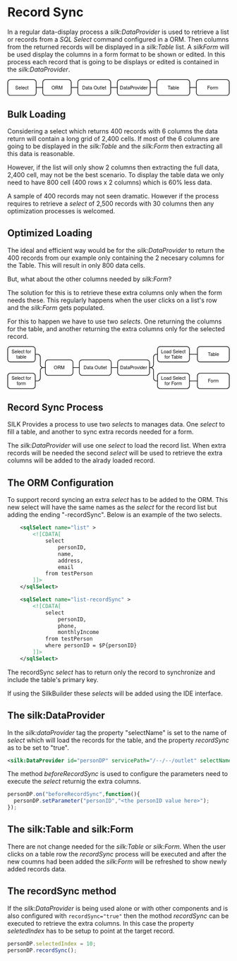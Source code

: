 # Record Sync

In a regular data-display process a *silk:DataProvider* is used to retrieve a list or records from a *SQL Select* command configured in a ORM. Then columns from the returned records will be displayed in a *silk:Table* list. A *silkForm* will be used display the columns in a form format to be shown or edited. In this process each record that is going to be displays or edited is contained in the *silk:DataProvider*. 

<center>
<svg xmlns="http://www.w3.org/2000/svg" xmlns:xl="http://www.w3.org/1999/xlink" xmlns:dc="http://purl.org/dc/elements/1.1/" version="1.1" viewBox="11 192 742 55" width="742" height="55">
  <defs/>
  <metadata> Produced by OmniGraffle 7.19.5\n2022-12-22 14:55:23 +0000</metadata>
  <g id="Canvas_1" fill-opacity="1" stroke-dasharray="none" stroke="none" stroke-opacity="1" fill="none">
    <title>Canvas 1</title>
    <g id="Canvas_1_Layer_1">
      <title>Layer 1</title>
      <g id="Graphic_2">
        <path d="M 138 193 L 215 193 C 219.97056 193 224 197.02944 224 202 L 224 237 C 224 241.97056 219.97056 246 215 246 L 138 246 C 133.02944 246 129 241.97056 129 237 L 129 202 C 129 197.02944 133.02944 193 138 193 Z" fill="white"/>
        <path d="M 138 193 L 215 193 C 219.97056 193 224 197.02944 224 202 L 224 237 C 224 241.97056 219.97056 246 215 246 L 138 246 C 133.02944 246 129 241.97056 129 237 L 129 202 C 129 197.02944 133.02944 193 138 193 Z" stroke="black" stroke-linecap="round" stroke-linejoin="round" stroke-width="2"/>
        <text transform="translate(134 210.276)" fill="black">
          <tspan font-family="Helvetica Neue" font-size="16" fill="black" x="23.972" y="15">ORM</tspan>
        </text>
      </g>
      <g id="Graphic_3">
        <path d="M 255 193 L 347 193 C 351.97056 193 356 197.02944 356 202 L 356 237 C 356 241.97056 351.97056 246 347 246 L 255 246 C 250.02944 246 246 241.97056 246 237 L 246 202 C 246 197.02944 250.02944 193 255 193 Z" fill="white"/>
        <path d="M 255 193 L 347 193 C 351.97056 193 356 197.02944 356 202 L 356 237 C 356 241.97056 351.97056 246 347 246 L 255 246 C 250.02944 246 246 241.97056 246 237 L 246 202 C 246 197.02944 250.02944 193 255 193 Z" stroke="black" stroke-linecap="round" stroke-linejoin="round" stroke-width="2"/>
        <text transform="translate(251 210.276)" fill="black">
          <tspan font-family="Helvetica Neue" font-size="16" fill="black" x="9.392" y="15">Data Outlet</tspan>
        </text>
      </g>
      <g id="Graphic_4">
        <path d="M 387 193 L 479 193 C 483.97056 193 488 197.02944 488 202 L 488 237 C 488 241.97056 483.97056 246 479 246 L 387 246 C 382.02944 246 378 241.97056 378 237 L 378 202 C 378 197.02944 382.02944 193 387 193 Z" fill="white"/>
        <path d="M 387 193 L 479 193 C 483.97056 193 488 197.02944 488 202 L 488 237 C 488 241.97056 483.97056 246 479 246 L 387 246 C 382.02944 246 378 241.97056 378 237 L 378 202 C 378 197.02944 382.02944 193 387 193 Z" stroke="black" stroke-linecap="round" stroke-linejoin="round" stroke-width="2"/>
        <text transform="translate(383 210.276)" fill="black">
          <tspan font-family="Helvetica Neue" font-size="16" fill="black" x="3.48" y="15">DataProvider</tspan>
        </text>
      </g>
      <g id="Graphic_5">
        <path d="M 519 193 L 611 193 C 615.97056 193 620 197.02944 620 202 L 620 237 C 620 241.97056 615.97056 246 611 246 L 519 246 C 514.02944 246 510 241.97056 510 237 L 510 202 C 510 197.02944 514.02944 193 519 193 Z" fill="white"/>
        <path d="M 519 193 L 611 193 C 615.97056 193 620 197.02944 620 202 L 620 237 C 620 241.97056 615.97056 246 611 246 L 519 246 C 514.02944 246 510 241.97056 510 237 L 510 202 C 510 197.02944 514.02944 193 519 193 Z" stroke="black" stroke-linecap="round" stroke-linejoin="round" stroke-width="2"/>
        <text transform="translate(515 210.276)" fill="black">
          <tspan font-family="Helvetica Neue" font-size="16" fill="black" x="31.184" y="15">Table</tspan>
        </text>
      </g>
      <g id="Graphic_6">
        <path d="M 651 193 L 743 193 C 747.9706 193 752 197.02944 752 202 L 752 237 C 752 241.97056 747.9706 246 743 246 L 651 246 C 646.0294 246 642 241.97056 642 237 L 642 202 C 642 197.02944 646.0294 193 651 193 Z" fill="white"/>
        <path d="M 651 193 L 743 193 C 747.9706 193 752 197.02944 752 202 L 752 237 C 752 241.97056 747.9706 246 743 246 L 651 246 C 646.0294 246 642 241.97056 642 237 L 642 202 C 642 197.02944 646.0294 193 651 193 Z" stroke="black" stroke-linecap="round" stroke-linejoin="round" stroke-width="2"/>
        <text transform="translate(647 210.276)" fill="black">
          <tspan font-family="Helvetica Neue" font-size="16" fill="black" x="31.328" y="15">Form</tspan>
        </text>
      </g>
      <g id="Line_7">
        <line x1="225" y1="219.5" x2="245" y2="219.5" stroke="black" stroke-linecap="round" stroke-linejoin="round" stroke-width="2"/>
      </g>
      <g id="Line_8">
        <path d="M 357 219.5 L 367 219.5 L 377 219.5" stroke="black" stroke-linecap="round" stroke-linejoin="round" stroke-width="2"/>
      </g>
      <g id="Line_9">
        <path d="M 489 219.5 L 499 219.5 L 509 219.5" stroke="black" stroke-linecap="round" stroke-linejoin="round" stroke-width="2"/>
      </g>
      <g id="Line_10">
        <path d="M 621 219.5 L 631 219.5 L 641 219.5" stroke="black" stroke-linecap="round" stroke-linejoin="round" stroke-width="2"/>
      </g>
      <g id="Graphic_11">
        <path d="M 21 193 L 98 193 C 102.97056 193 107 197.02944 107 202 L 107 237 C 107 241.97056 102.97056 246 98 246 L 21 246 C 16.029437 246 12 241.97056 12 237 L 12 202 C 12 197.02944 16.029437 193 21 193 Z" fill="white"/>
        <path d="M 21 193 L 98 193 C 102.97056 193 107 197.02944 107 202 L 107 237 C 107 241.97056 102.97056 246 98 246 L 21 246 C 16.029437 246 12 241.97056 12 237 L 12 202 C 12 197.02944 16.029437 193 21 193 Z" stroke="black" stroke-linecap="round" stroke-linejoin="round" stroke-width="2"/>
        <text transform="translate(17 210.276)" fill="black">
          <tspan font-family="Helvetica Neue" font-size="16" fill="black" x="20.132" y="15">Select</tspan>
        </text>
      </g>
      <g id="Line_12">
        <path d="M 108 219.5 L 118 219.5 L 128 219.5" stroke="black" stroke-linecap="round" stroke-linejoin="round" stroke-width="2"/>
      </g>
    </g>
  </g>
</svg>
</center>

## Bulk Loading

Considering a select which returns 400 records with 6 columns the data return  will contain a long grid of 2,400 cells. If most of the 6 columns are going to be displayed in the *silk:Table* and the *silk:Form* then extracting all this data is reasonable.

However, if the list will only show 2 columns then extracting the full data, 2,400 cell, may not be the best scenario. To display the table data we only need to have 800 cell (400 rows x 2 columns) which is 60% less data.

A sample of 400 records may not seen dramatic. However if the process requires to retrieve a *select* of 2,500 records with 30 columns then any optimization processes is welcomed.

## Optimized Loading

The ideal and efficient way would be for the *silk:DataProvider* to return the 400 records from our example only containing the 2 necesary columns for the Table. This will result in only 800 data cells.

But, what about the other columns needed by *silk:Form*? 

The solution for this is to retrieve these extra columns only when the form needs these. This regularly happens when the user clicks on a list's row and the *silk:Form* gets populated.

For this to happen we have to use two *selects*. One returning the columns for the table, and another returning the extra columns only for the selected record.

<center>
<svg xmlns="http://www.w3.org/2000/svg" xmlns:xl="http://www.w3.org/1999/xlink" xmlns:dc="http://purl.org/dc/elements/1.1/" version="1.1" viewBox="-8 345.5 766 147" width="766" height="147">
  <defs/>
  <metadata> Produced by OmniGraffle 7.19.5\n2022-12-22 14:59:25 +0000</metadata>
  <g id="Canvas_1" fill-opacity="1" stroke-dasharray="none" stroke="none" stroke-opacity="1" fill="none">
    <title>Canvas 1</title>
    <g id="Canvas_1_Layer_1">
      <title>Layer 1</title>
      <g id="Graphic_13">
        <path d="M 2 346.5 L 79 346.5 C 83.97056 346.5 88 350.52944 88 355.5 L 88 390.5 C 88 395.47056 83.97056 399.5 79 399.5 L 2 399.5 C -2.9705627 399.5 -7 395.47056 -7 390.5 L -7 355.5 C -7 350.52944 -2.9705627 346.5 2 346.5 Z" fill="white"/>
        <path d="M 2 346.5 L 79 346.5 C 83.97056 346.5 88 350.52944 88 355.5 L 88 390.5 C 88 395.47056 83.97056 399.5 79 399.5 L 2 399.5 C -2.9705627 399.5 -7 395.47056 -7 390.5 L -7 355.5 C -7 350.52944 -2.9705627 346.5 2 346.5 Z" stroke="black" stroke-linecap="round" stroke-linejoin="round" stroke-width="2"/>
        <text transform="translate(-2 354.552)" fill="black">
          <tspan font-family="Helvetica Neue" font-size="16" fill="black" x="8.284" y="15">Select for </tspan>
          <tspan font-family="Helvetica Neue" font-size="16" fill="black" x="24.868" y="33.448">table</tspan>
        </text>
      </g>
      <g id="Graphic_14">
        <path d="M 249 392.5 L 341 392.5 C 345.97056 392.5 350 396.52944 350 401.5 L 350 436.5 C 350 441.47056 345.97056 445.5 341 445.5 L 249 445.5 C 244.02944 445.5 240 441.47056 240 436.5 L 240 401.5 C 240 396.52944 244.02944 392.5 249 392.5 Z" fill="white"/>
        <path d="M 249 392.5 L 341 392.5 C 345.97056 392.5 350 396.52944 350 401.5 L 350 436.5 C 350 441.47056 345.97056 445.5 341 445.5 L 249 445.5 C 244.02944 445.5 240 441.47056 240 436.5 L 240 401.5 C 240 396.52944 244.02944 392.5 249 392.5 Z" stroke="black" stroke-linecap="round" stroke-linejoin="round" stroke-width="2"/>
        <text transform="translate(245 409.776)" fill="black">
          <tspan font-family="Helvetica Neue" font-size="16" fill="black" x="9.392" y="15">Data Outlet</tspan>
        </text>
      </g>
      <g id="Graphic_15">
        <path d="M 381 392.5 L 473 392.5 C 477.97056 392.5 482 396.52944 482 401.5 L 482 436.5 C 482 441.47056 477.97056 445.5 473 445.5 L 381 445.5 C 376.02944 445.5 372 441.47056 372 436.5 L 372 401.5 C 372 396.52944 376.02944 392.5 381 392.5 Z" fill="white"/>
        <path d="M 381 392.5 L 473 392.5 C 477.97056 392.5 482 396.52944 482 401.5 L 482 436.5 C 482 441.47056 477.97056 445.5 473 445.5 L 381 445.5 C 376.02944 445.5 372 441.47056 372 436.5 L 372 401.5 C 372 396.52944 376.02944 392.5 381 392.5 Z" stroke="black" stroke-linecap="round" stroke-linejoin="round" stroke-width="2"/>
        <text transform="translate(377 409.776)" fill="black">
          <tspan font-family="Helvetica Neue" font-size="16" fill="black" x="3.48" y="15">DataProvider</tspan>
        </text>
      </g>
      <g id="Graphic_16">
        <path d="M 656 346.5 L 748 346.5 C 752.9706 346.5 757 350.52944 757 355.5 L 757 390.5 C 757 395.47056 752.9706 399.5 748 399.5 L 656 399.5 C 651.0294 399.5 647 395.47056 647 390.5 L 647 355.5 C 647 350.52944 651.0294 346.5 656 346.5 Z" fill="white"/>
        <path d="M 656 346.5 L 748 346.5 C 752.9706 346.5 757 350.52944 757 355.5 L 757 390.5 C 757 395.47056 752.9706 399.5 748 399.5 L 656 399.5 C 651.0294 399.5 647 395.47056 647 390.5 L 647 355.5 C 647 350.52944 651.0294 346.5 656 346.5 Z" stroke="black" stroke-linecap="round" stroke-linejoin="round" stroke-width="2"/>
        <text transform="translate(652 363.776)" fill="black">
          <tspan font-family="Helvetica Neue" font-size="16" fill="black" x="31.184" y="15">Table</tspan>
        </text>
      </g>
      <g id="Graphic_17">
        <path d="M 656 438.5 L 748 438.5 C 752.9706 438.5 757 442.52944 757 447.5 L 757 482.5 C 757 487.47056 752.9706 491.5 748 491.5 L 656 491.5 C 651.0294 491.5 647 487.47056 647 482.5 L 647 447.5 C 647 442.52944 651.0294 438.5 656 438.5 Z" fill="white"/>
        <path d="M 656 438.5 L 748 438.5 C 752.9706 438.5 757 442.52944 757 447.5 L 757 482.5 C 757 487.47056 752.9706 491.5 748 491.5 L 656 491.5 C 651.0294 491.5 647 487.47056 647 482.5 L 647 447.5 C 647 442.52944 651.0294 438.5 656 438.5 Z" stroke="black" stroke-linecap="round" stroke-linejoin="round" stroke-width="2"/>
        <text transform="translate(652 455.776)" fill="black">
          <tspan font-family="Helvetica Neue" font-size="16" fill="black" x="31.328" y="15">Form</tspan>
        </text>
      </g>
      <g id="Line_19">
        <path d="M 351 419 L 361 419 L 371 419" stroke="black" stroke-linecap="round" stroke-linejoin="round" stroke-width="2"/>
      </g>
      <g id="Line_20">
        <path d="M 620.5 373 L 633.25 373 L 646 373" stroke="black" stroke-linecap="round" stroke-linejoin="round" stroke-width="2"/>
      </g>
      <g id="Graphic_22">
        <path d="M 132 392.5 L 209 392.5 C 213.97056 392.5 218 396.52944 218 401.5 L 218 436.5 C 218 441.47056 213.97056 445.5 209 445.5 L 132 445.5 C 127.02944 445.5 123 441.47056 123 436.5 L 123 401.5 C 123 396.52944 127.02944 392.5 132 392.5 Z" fill="white"/>
        <path d="M 132 392.5 L 209 392.5 C 213.97056 392.5 218 396.52944 218 401.5 L 218 436.5 C 218 441.47056 213.97056 445.5 209 445.5 L 132 445.5 C 127.02944 445.5 123 441.47056 123 436.5 L 123 401.5 C 123 396.52944 127.02944 392.5 132 392.5 Z" stroke="black" stroke-linecap="round" stroke-linejoin="round" stroke-width="2"/>
        <text transform="translate(128 409.776)" fill="black">
          <tspan font-family="Helvetica Neue" font-size="16" fill="black" x="23.972" y="15">ORM</tspan>
        </text>
      </g>
      <g id="Line_23">
        <path d="M 122 419 L 115.5 419 C 109.97715 419 105.5 414.52285 105.5 409 L 105.5 383 C 105.5 377.47715 101.02285 373 95.5 373 L 89 373" stroke="black" stroke-linecap="round" stroke-linejoin="round" stroke-width="2"/>
      </g>
      <g id="Graphic_24">
        <path d="M 2 438.5 L 79 438.5 C 83.97056 438.5 88 442.52944 88 447.5 L 88 482.5 C 88 487.47056 83.97056 491.5 79 491.5 L 2 491.5 C -2.9705627 491.5 -7 487.47056 -7 482.5 L -7 447.5 C -7 442.52944 -2.9705627 438.5 2 438.5 Z" fill="white"/>
        <path d="M 2 438.5 L 79 438.5 C 83.97056 438.5 88 442.52944 88 447.5 L 88 482.5 C 88 487.47056 83.97056 491.5 79 491.5 L 2 491.5 C -2.9705627 491.5 -7 487.47056 -7 482.5 L -7 447.5 C -7 442.52944 -2.9705627 438.5 2 438.5 Z" stroke="black" stroke-linecap="round" stroke-linejoin="round" stroke-width="2"/>
        <text transform="translate(-2 446.552)" fill="black">
          <tspan font-family="Helvetica Neue" font-size="16" fill="black" x="8.284" y="15">Select for </tspan>
          <tspan font-family="Helvetica Neue" font-size="16" fill="black" x="26.052" y="33.448">form</tspan>
        </text>
      </g>
      <g id="Line_25">
        <path d="M 122 419 L 115.5 419 C 109.97715 419 105.5 423.47715 105.5 429 L 105.5 455 C 105.5 460.52285 101.02285 465 95.5 465 L 89 465" stroke="black" stroke-linecap="round" stroke-linejoin="round" stroke-width="2"/>
      </g>
      <g id="Line_26">
        <line x1="219" y1="419" x2="239" y2="419" stroke="black" stroke-linecap="round" stroke-linejoin="round" stroke-width="2"/>
      </g>
      <g id="Graphic_27">
        <path d="M 518.5 346.5 L 610.5 346.5 C 615.47056 346.5 619.5 350.52944 619.5 355.5 L 619.5 390.5 C 619.5 395.47056 615.47056 399.5 610.5 399.5 L 518.5 399.5 C 513.52944 399.5 509.5 395.47056 509.5 390.5 L 509.5 355.5 C 509.5 350.52944 513.52944 346.5 518.5 346.5 Z" fill="white"/>
        <path d="M 518.5 346.5 L 610.5 346.5 C 615.47056 346.5 619.5 350.52944 619.5 355.5 L 619.5 390.5 C 619.5 395.47056 615.47056 399.5 610.5 399.5 L 518.5 399.5 C 513.52944 399.5 509.5 395.47056 509.5 390.5 L 509.5 355.5 C 509.5 350.52944 513.52944 346.5 518.5 346.5 Z" stroke="black" stroke-linecap="round" stroke-linejoin="round" stroke-width="2"/>
        <text transform="translate(514.5 354.552)" fill="black">
          <tspan font-family="Helvetica Neue" font-size="16" fill="black" x="7.328" y="15">Load Select </tspan>
          <tspan font-family="Helvetica Neue" font-size="16" fill="black" x="19.336" y="33.448">for Table</tspan>
        </text>
      </g>
      <g id="Line_28">
        <path d="M 483 419 L 485.75 419 C 491.27285 419 495.75 414.52285 495.75 409 L 495.75 383 C 495.75 377.47715 500.22715 373 505.75 373 L 508.5 373" stroke="black" stroke-linecap="round" stroke-linejoin="round" stroke-width="2"/>
      </g>
      <g id="Graphic_29">
        <path d="M 518.5 438.5 L 610.5 438.5 C 615.47056 438.5 619.5 442.52944 619.5 447.5 L 619.5 482.5 C 619.5 487.47056 615.47056 491.5 610.5 491.5 L 518.5 491.5 C 513.52944 491.5 509.5 487.47056 509.5 482.5 L 509.5 447.5 C 509.5 442.52944 513.52944 438.5 518.5 438.5 Z" fill="white"/>
        <path d="M 518.5 438.5 L 610.5 438.5 C 615.47056 438.5 619.5 442.52944 619.5 447.5 L 619.5 482.5 C 619.5 487.47056 615.47056 491.5 610.5 491.5 L 518.5 491.5 C 513.52944 491.5 509.5 487.47056 509.5 482.5 L 509.5 447.5 C 509.5 442.52944 513.52944 438.5 518.5 438.5 Z" stroke="black" stroke-linecap="round" stroke-linejoin="round" stroke-width="2"/>
        <text transform="translate(514.5 446.552)" fill="black">
          <tspan font-family="Helvetica Neue" font-size="16" fill="black" x="7.328" y="15">Load Select </tspan>
          <tspan font-family="Helvetica Neue" font-size="16" fill="black" x="19.48" y="33.448">for Form</tspan>
        </text>
      </g>
      <g id="Line_30">
        <path d="M 483 419 L 485.75 419 C 491.27285 419 495.75 423.47715 495.75 429 L 495.75 455 C 495.75 460.52285 500.22715 465 505.75 465 L 508.5 465" stroke="black" stroke-linecap="round" stroke-linejoin="round" stroke-width="2"/>
      </g>
      <g id="Line_31">
        <path d="M 620.5 465 L 633.25 465 L 646 465" stroke="black" stroke-linecap="round" stroke-linejoin="round" stroke-width="2"/>
      </g>
    </g>
  </g>
</svg>
  </center>

## Record Sync Process

SILK Provides a process to use two *select*s to manages data. One *select* to fill a table, and another to sync extra records needed for a form.

The *silk:DataProvider* will use one *select* to load the record list. When extra records will be needed the second *select* will be used to retrieve the extra columns will be added to the alrady loaded record.

## The ORM Configuration

To support record syncing an extra *select* has to be added to the ORM. This new select will have the same names as the *select* for the record list but adding the ending "-recordSync". Below is an example of the two selects.

```XML
	<sqlSelect name="list" >
		<![CDATA[
			select
				personID,
				name,
				address,
				email
			from testPerson
		]]>
	</sqlSelect>

	<sqlSelect name="list-recordSync" >
		<![CDATA[
			select
				personID,
				phone,
				monthlyIncome
			from testPerson
			where personID = $P{personID}
		]]>
	</sqlSelect>
```

The recordSync *select* has to return only the record to synchronize and include the table's primary key.

If using the SilkBuilder these *selects* will be added using the IDE interface.

## The silk:DataProvider

In the *silk:dataProvider* tag the property "selectName" is set to the name of *select* which will load the records for the table, and the property *recordSync* as to be set to "true".

```xml
<silk:DataProvider id="personDP" servicePath="/--/--/outlet" selectName="list" recordSync="true" />
```

The method *beforeRecordSync* is used to configure the parameters need to execute the *select* returnig the extra columns.

```javascript
personDP.on("beforeRecordSync",function(){
  personDP.setParameter("personID","<the personID value here>");
});
```

## The silk:Table and silk:Form

There are not change needed for the *silk:Table* or *silk:Form*. When the user clicks on a table row the *recordSync* process will be executed and after the new coumns had been added the *silk:Form* will be refreshed to show newly added records data.

## The recordSync method

If the *silk:DataProvider* is being used alone or with other components and is also configured with ```recordSync="true"``` then the mothod *recordSync* can be executed to retrieve the extra columns. In this case the property *seletedIndex* has to be setup to point at the target record.

```javascript
personDP.selectedIndex = 10;
personDP.recordSync();
```

